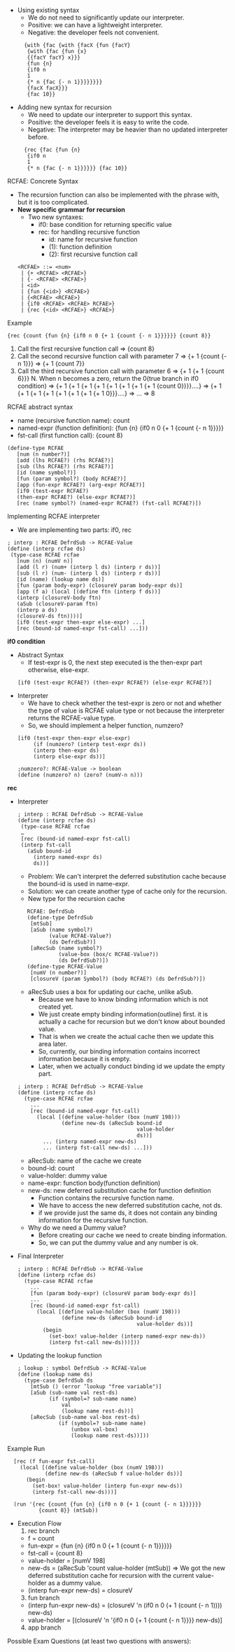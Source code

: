  
- Using existing syntax
  - We do not need to significantly update our interpreter.
  - Positive: we can have a lightweight interpreter.
  - Negative: the developer feels not convenient.
  ```racket
    {with {fac {with {facX {fun {facY}
     {with {fac {fun {x}
     {{facY facY} x}}}
     {fun {n}
     {if0 n
     1
     {* n {fac {- n 1}}}}}}}}
     {facX facX}}}
     {fac 10}}
  ```
- Adding new syntax for recursion
  - We need to update our interpreter to support this syntax. 
  - Positive: the developer feels it is easy to write the code.
  - Negative: The interpreter may be heavier than no updated interpreter before.
  ```racket
    {rec {fac {fun {n}
     {if0 n
     1
     {* n {fac {- n 1}}}}}} {fac 10}}
  ```
  
RCFAE: Concrete Syntax
- The recursion function can also be implemented with the phrase with, but it is too complicated.
- **New specific grammar for recursion**
  - Two new syntaxes:
    - if0: base condition for returning specific value  
    - rec: for handling recursive function  
      - id: name for recursive function
      - <RCFAE> (1): function definition
      - <RCFAE> (2): first recursive function call
  ```
  <RCFAE> ::= <num>
   | {+ <RCFAE> <RCFAE>}
   | {- <RCFAE> <RCFAE>}
   | <id>
   | {fun {<id>} <RCFAE>}
   | {<RCFAE> <RCFAE>}
   | {if0 <RCFAE> <RCFAE> RCFAE>}
   | {rec {<id> <RCFAE>} <RCFAE>}
  ```

Example
  ```racket
  {rec {count {fun {n} {if0 n 0 {+ 1 {count {- n 1}}}}}} {count 8}}
  ```
  1. Call the first recursive function call
  => {count 8}
  2. Call the second recursive function call with parameter 7
  => {+ 1 {count {- n 1}}} ⇒ {+ 1 {count 7}}
  3. Call the third recursive function call with parameter 6
  => {+ 1 {+ 1 {count 6}}}
  N. When n becomes a zero, return the 0(true branch in if0 condition)
  => {+ 1 {+ 1 {+ 1 {+ 1 {+ 1 {+ 1 {+ 1 {+ 1 {count 0}}}}....}
  => {+ 1 {+ 1 {+ 1 {+ 1 {+ 1 {+ 1 {+ 1 {+ 1 0}}}....} 
  => …
  => 8

RCFAE abstract syntax
  - name (recursive function name): count
  - named-expr (function definition): {fun {n} {if0 n 0 {+ 1 {count {- n 1}}}}}
  - fst-call (first function call): {count 8}
  ```racket
  (define-type RCFAE
     [num (n number?)]
     [add (lhs RCFAE?) (rhs RCFAE?)]
     [sub (lhs RCFAE?) (rhs RCFAE?)]
     [id (name symbol?)]
     [fun (param symbol?) (body RCFAE?)]
     [app (fun-expr RCFAE?) (arg-expr RCFAE?)]
     [if0 (test-expr RCFAE?)
     (then-expr RCFAE?) (else-expr RCFAE?)]
     [rec (name symbol?) (named-expr RCFAE?) (fst-call RCFAE?)])
  ```
Implementing RCFAE interpreter
  - We are implementing two parts: if0, rec
  ```racket
 ; interp : RCFAE DefrdSub -> RCFAE-Value
  (define (interp rcfae ds)
   (type-case RCFAE rcfae
     [num (n) (numV n)]
     [add (l r) (num+ (interp l ds) (interp r ds))]
     [sub (l r) (num- (interp l ds) (interp r ds))]
     [id (name) (lookup name ds)]
     [fun (param body-expr) (closureV param body-expr ds)]
     [app (f a) (local [(define ftn (interp f ds))]
     (interp (closureV-body ftn)
     (aSub (closureV-param ftn)
     (interp a ds)
     (closureV-ds ftn))))]
     [if0 (test-expr then-expr else-expr) ...]
     [rec (bound-id named-expr fst-call) ...]))
  ```
**if0 condition**
  - Abstract Syntax
    - If test-expr is 0, the next step executed is the then-expr part otherwise, else-expr.
    ```
    [if0 (test-expr RCFAE?) (then-expr RCFAE?) (else-expr RCFAE?)]
    ```
  - Interpreter
    - We have to check whether the test-expr is zero or not and whether the type of value is RCFAE value type or not because the interpreter returns the RCFAE-value type.
    - So, we should implement a helper function, numzero?
    ```racket
    [if0 (test-expr then-expr else-expr)
         (if (numzero? (interp test-expr ds))
         (interp then-expr ds)
         (interp else-expr ds))]

    ;numzero?: RCFAE-Value -> boolean
    (define (numzero? n) (zero? (numV-n n)))
    ```

**rec**
  - Interpreter
    ```racket
    ; interp : RCFAE DefrdSub -> RCFAE-Value
    (define (interp rcfae ds)
     (type-case RCFAE rcfae
     …
     [rec (bound-id named-expr fst-call)
     (interp fst-call
       (aSub bound-id
         (interp named-expr ds)
         ds))]
    ```
    - Problem: We can't interpret the deferred substitution cache because the bound-id is used in name-expr.
    - Solution: we can create another type of cache only for the recursion.
    - New type for the recursion cache
     ```racket
        RCFAE: DefrdSub
        (define-type DefrdSub
         [mtSub]
         [aSub (name symbol?)
               (value RCFAE-Value?)
               (ds DefrdSub?)]
         [aRecSub (name symbol?)
                  (value-box (box/c RCFAE-Value?))
                  (ds DefrdSub?)])
        (define-type RCFAE-Value
         [numV (n number?)]
         [closureV (param Symbol?) (body RCFAE?) (ds DefrdSub?)])
      ```
      - aRecSub uses a box for updating our cache, unlike aSub.
        - Because we have to know binding information which is not created yet.
        - We just create empty binding information(outline) first. it is actually a cache for recursion but we don't know about bounded value.
        - That is when we create the actual cache then we update this area later.
        - So, currently, our binding information contains incorrect information because it is empty.
        - Later, when we actually conduct binding id we update the empty part.
    ```racket
    ; interp : RCFAE DefrdSub -> RCFAE-Value
    (define (interp rcfae ds)
      (type-case RCFAE rcfae
        ...
        [rec (bound-id named-expr fst-call)
          (local [(define value-holder (box (numV 198)))
                  (define new-ds (aRecSub bound-id
                                          value-holder
                                          ds))]
            ... (interp named-expr new-ds)
            ... (interp fst-call new-ds) ...]))
    ```
    - aRecSub: name of the cache we create
    - bound-id: count
    - value-holder: dummy value
    - name-expr: function body(function definition)
    - new-ds: new deferred substitution cache for function definition
      - Function contains the recursive function name.
      - We have to access the new deferred substitution cache, not ds.
      - if we provide just the same ds, it does not contain any binding information for the recursive function.
    - Why do we need a Dummy value?
      - Before creating our cache we need to create binding information.
      - So, we can put the dummy value and any number is ok.
- Final Interpreter
  ```racket
  ; interp : RCFAE DefrdSub -> RCFAE-Value
  (define (interp rcfae ds)
    (type-case RCFAE rcfae
      ...
      [fun (param body-expr) (closureV param body-expr ds)]
      ...
      [rec (bound-id named-expr fst-call)
        (local [(define value-holder (box (numV 198)))
                (define new-ds (aRecSub bound-id
                                        value-holder ds))]
          (begin
            (set-box! value-holder (interp named-expr new-ds))
            (interp fst-call new-ds)))]))
  ```

- Updating the lookup function
  ```racket
  ; lookup : symbol DefrdSub -> RCFAE-Value
  (define (lookup name ds)
    (type-case DefrdSub ds
      [mtSub () (error ’lookup "free variable")]
      [aSub (sub-name val rest-ds)
            (if (symbol=? sub-name name)
                val
                (lookup name rest-ds))]
      [aRecSub (sub-name val-box rest-ds)
               (if (symbol=? sub-name name)
                   (unbox val-box)
                   (lookup name rest-ds))]))
  ```

Example Run 
```racket
  [rec (f fun-expr fst-call)
    (local [(define value-holder (box (numV 198)))
            (define new-ds (aRecSub f value-holder ds))]
      (begin
        (set-box! value-holder (interp fun-expr new-ds))
        (interp fst-call new-ds)))]
  
  (run '{rec {count {fun {n} {if0 n 0 {+ 1 {count {- n 1}}}}}}
          {count 8}} (mtSub))
```
- Execution Flow
  1. rec branch
    - f = count
    - fun-expr = {fun {n} {if0 n 0 {+ 1 {count {- n 1}}}}}}
    - fst-call = {count 8}
    - value-holder = [numV 198]
    - new-ds = (aRecSub 'count value-holder (mtSub))
      => We got the new deferred substitution cache for recursion with the current value-holder as a dummy value.
    - (interp fun-expr new-ds) = closureV
  3. fun branch
    - (interp fun-expr new-ds) = (closureV 'n (if0 n 0 (+ 1 (count (- n 1)))) new-ds)
    - value-holder = [(closureV 'n '{if0 n 0 {+ 1 {count {- n 1}}}} new-ds)]
  4. app branch

 

   


Possible Exam Questions (at least two questions with answers):



